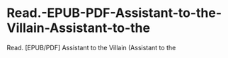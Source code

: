 # Read.-EPUB-PDF-Assistant-to-the-Villain-Assistant-to-the
Read. [EPUB/PDF] Assistant to the Villain (Assistant to the
